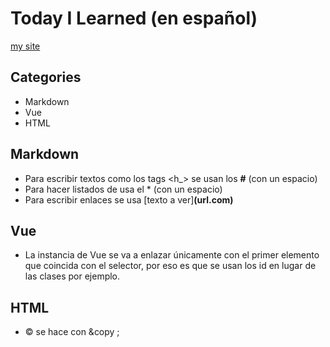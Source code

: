 # Today I Learned (en español)

[my site](https://rorepoid.github.io)

## Categories
* Markdown
* Vue
* HTML

## Markdown
* Para escribir textos como los tags <h_> se usan los **#** (con un espacio)
* Para hacer listados de usa el * (con un espacio) 
* Para escribir enlaces se usa [texto a ver]**(url.com)**

## Vue
* La instancia de Vue se va a enlazar únicamente con el primer elemento que coincida con el selector, por eso es que se usan los id en lugar de las clases por ejemplo.

## HTML
* &copy; se hace con &copy ;